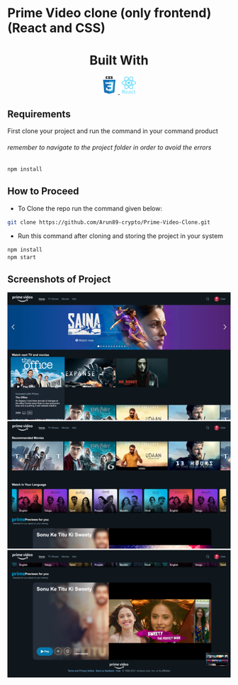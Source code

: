 # Prime Video clone (only frontend) (React and CSS)

<h1 align="center">Built With</h1>
<p align="center">
 <a href="https://www.w3schools.com/css/" target="_blank"> <img src="https://raw.githubusercontent.com/devicons/devicon/master/icons/css3/css3-original-wordmark.svg" alt="css3" width="40" height="40"/> </a> <a href="https://reactjs.org/" target="_blank"> <img src="https://raw.githubusercontent.com/devicons/devicon/master/icons/react/react-original-wordmark.svg" alt="react" width="40" height="40"/> </a>
</p>

## Requirements
First clone your project and run the command in your command product
###### remember to navigate to the project folder in order to avoid the errors
```sh
npm install
```
## How to Proceed
* To Clone the repo run the command given below:
```sh 
git clone https://github.com/Arun89-crypto/Prime-Video-Clone.git
```
* Run this command after cloning and storing the project in your system
```sh 
npm install
npm start
```

## Screenshots of Project
<p align="center">
  <img src="./Images/1.png"></img>
  <img src="./Images/2.png"></img>
  <img src="./Images/3.png"></img>
</p>
